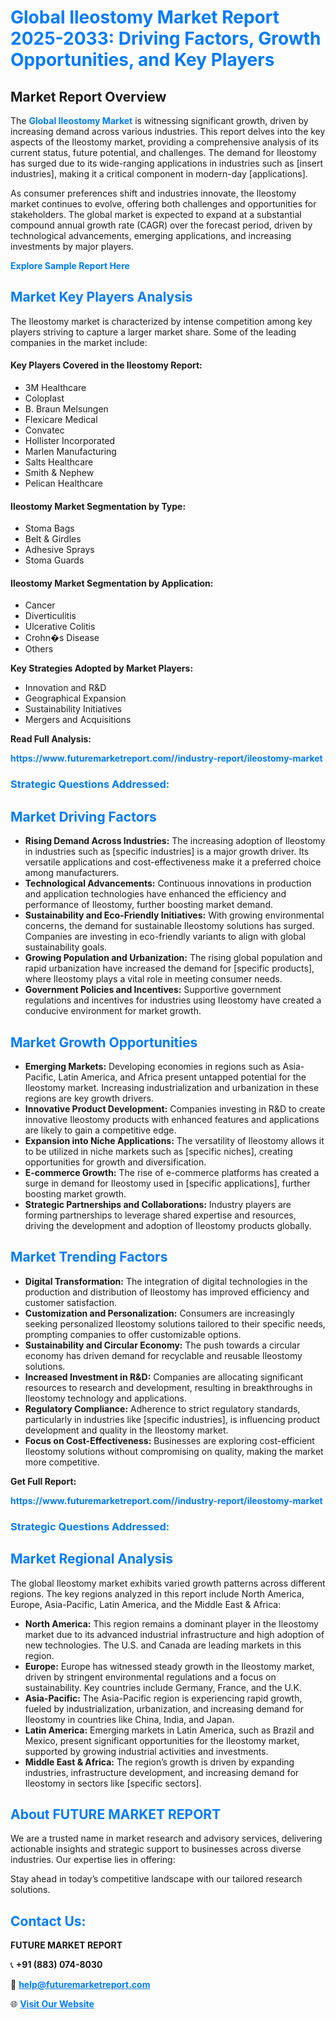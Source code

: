 <h1 style="color: #007BFF;">Global Ileostomy Market Report 2025-2033: Driving Factors, Growth Opportunities, and Key Players</h1>

<section id="overview">
<h2>Market Report Overview</h2>
<p>The <a href="https://www.futuremarketreport.com//industry-report/ileostomy-market" style="color: #007BFF; text-decoration: none;"><strong>Global Ileostomy Market</strong></a> is witnessing significant growth, driven by increasing demand across various industries. This report delves into the key aspects of the Ileostomy market, providing a comprehensive analysis of its current status, future potential, and challenges. The demand for Ileostomy has surged due to its wide-ranging applications in industries such as [insert industries], making it a critical component in modern-day [applications].</p>
<p>As consumer preferences shift and industries innovate, the Ileostomy market continues to evolve, offering both challenges and opportunities for stakeholders. The global market is expected to expand at a substantial compound annual growth rate (CAGR) over the forecast period, driven by technological advancements, emerging applications, and increasing investments by major players.</p>
</section>

<section id="overview">
<p><a href="https://www.futuremarketreport.com//request-sample/reportId=83036" style="color: #007BFF; text-decoration: none;"><strong>Explore Sample Report Here</strong></a></p>
</section>

<section id="key-players">
<h2 style="color: #007BFF;">Market Key Players Analysis</h2>
<p>The Ileostomy market is characterized by intense competition among key players striving to capture a larger market share. Some of the leading companies in the market include:</p>
<h4>Key Players Covered in the Ileostomy Report:</h4>
<ul><li>3M Healthcare</li><li>Coloplast</li><li>B. Braun Melsungen</li><li>Flexicare Medical</li><li>Convatec</li><li>Hollister Incorporated</li><li>Marlen Manufacturing</li><li>Salts Healthcare</li><li>Smith &amp; Nephew</li><li>Pelican Healthcare</li></ul>
<h4>Ileostomy Market Segmentation by Type:</h4>
<ul><li>Stoma Bags</li><li>Belt &amp; Girdles</li><li>Adhesive Sprays</li><li>Stoma Guards</li></ul>

<h4>Ileostomy Market Segmentation by Application:</h4>
<ul><li>Cancer</li><li>Diverticulitis</li><li>Ulcerative Colitis</li><li>Crohn�s Disease</li><li>Others</li></ul>
<p><strong>Key Strategies Adopted by Market Players:</strong></p>
<ul>
<li>Innovation and R&D</li>
<li>Geographical Expansion</li>
<li>Sustainability Initiatives</li>
<li>Mergers and Acquisitions</li>
</ul>
</section>

<section>
<p><strong>Read Full Analysis: </strong></p><a href="https://www.futuremarketreport.com//industry-report/ileostomy-market" style="color: #007BFF; text-decoration: none;"><strong>https://www.futuremarketreport.com//industry-report/ileostomy-market</strong></a>
<h3 style="color: #007BFF;">Strategic Questions Addressed:</h3>
</section>

<section id="driving-factors">
<h2 style="color: #007BFF;">Market Driving Factors</h2>
<ul>
<li><strong>Rising Demand Across Industries:</strong> The increasing adoption of Ileostomy in industries such as [specific industries] is a major growth driver. Its versatile applications and cost-effectiveness make it a preferred choice among manufacturers.</li>
<li><strong>Technological Advancements:</strong> Continuous innovations in production and application technologies have enhanced the efficiency and performance of Ileostomy, further boosting market demand.</li>
<li><strong>Sustainability and Eco-Friendly Initiatives:</strong> With growing environmental concerns, the demand for sustainable Ileostomy solutions has surged. Companies are investing in eco-friendly variants to align with global sustainability goals.</li>
<li><strong>Growing Population and Urbanization:</strong> The rising global population and rapid urbanization have increased the demand for [specific products], where Ileostomy plays a vital role in meeting consumer needs.</li>
<li><strong>Government Policies and Incentives:</strong> Supportive government regulations and incentives for industries using Ileostomy have created a conducive environment for market growth.</li>
</ul>
</section>

<section id="growth-opportunities">
<h2 style="color: #007BFF;">Market Growth Opportunities</h2>
<ul>
<li><strong>Emerging Markets:</strong> Developing economies in regions such as Asia-Pacific, Latin America, and Africa present untapped potential for the Ileostomy market. Increasing industrialization and urbanization in these regions are key growth drivers.</li>
<li><strong>Innovative Product Development:</strong> Companies investing in R&D to create innovative Ileostomy products with enhanced features and applications are likely to gain a competitive edge.</li>
<li><strong>Expansion into Niche Applications:</strong> The versatility of Ileostomy allows it to be utilized in niche markets such as [specific niches], creating opportunities for growth and diversification.</li>
<li><strong>E-commerce Growth:</strong> The rise of e-commerce platforms has created a surge in demand for Ileostomy used in [specific applications], further boosting market growth.</li>
<li><strong>Strategic Partnerships and Collaborations:</strong> Industry players are forming partnerships to leverage shared expertise and resources, driving the development and adoption of Ileostomy products globally.</li>
</ul>
</section>

<section id="trending-factors">
<h2 style="color: #007BFF;">Market Trending Factors</h2>
<ul>
<li><strong>Digital Transformation:</strong> The integration of digital technologies in the production and distribution of Ileostomy has improved efficiency and customer satisfaction.</li>
<li><strong>Customization and Personalization:</strong> Consumers are increasingly seeking personalized Ileostomy solutions tailored to their specific needs, prompting companies to offer customizable options.</li>
<li><strong>Sustainability and Circular Economy:</strong> The push towards a circular economy has driven demand for recyclable and reusable Ileostomy solutions.</li>
<li><strong>Increased Investment in R&D:</strong> Companies are allocating significant resources to research and development, resulting in breakthroughs in Ileostomy technology and applications.</li>
<li><strong>Regulatory Compliance:</strong> Adherence to strict regulatory standards, particularly in industries like [specific industries], is influencing product development and quality in the Ileostomy market.</li>
<li><strong>Focus on Cost-Effectiveness:</strong> Businesses are exploring cost-efficient Ileostomy solutions without compromising on quality, making the market more competitive.</li>
</ul>
</section>

<section>
<p><strong>Get Full Report: </strong></p><a href="https://www.futuremarketreport.com//industry-report/ileostomy-market" style="color: #007BFF; text-decoration: none;"><strong>https://www.futuremarketreport.com//industry-report/ileostomy-market</strong></a>
<h3 style="color: #007BFF;">Strategic Questions Addressed:</h3>
</section>


<section id="regional-analysis">
<h2 style="color: #007BFF;">Market Regional Analysis</h2>
<p>The global Ileostomy market exhibits varied growth patterns across different regions. The key regions analyzed in this report include North America, Europe, Asia-Pacific, Latin America, and the Middle East & Africa:</p>
<ul>
<li><strong>North America:</strong> This region remains a dominant player in the Ileostomy market due to its advanced industrial infrastructure and high adoption of new technologies. The U.S. and Canada are leading markets in this region.</li>
<li><strong>Europe:</strong> Europe has witnessed steady growth in the Ileostomy market, driven by stringent environmental regulations and a focus on sustainability. Key countries include Germany, France, and the U.K.</li>
<li><strong>Asia-Pacific:</strong> The Asia-Pacific region is experiencing rapid growth, fueled by industrialization, urbanization, and increasing demand for Ileostomy in countries like China, India, and Japan.</li>
<li><strong>Latin America:</strong> Emerging markets in Latin America, such as Brazil and Mexico, present significant opportunities for the Ileostomy market, supported by growing industrial activities and investments.</li>
<li><strong>Middle East & Africa:</strong> The region’s growth is driven by expanding industries, infrastructure development, and increasing demand for Ileostomy in sectors like [specific sectors].</li>
</ul>
</section>

<footer>
<h2 style="color: #007BFF;">About FUTURE MARKET REPORT</h2>
<p>We are a trusted name in market research and advisory services, delivering actionable insights and strategic support to businesses across diverse industries. Our expertise lies in offering:</p>

<p>Stay ahead in today’s competitive landscape with our tailored research solutions.</p>

<h2 style="color: #007BFF;">Contact Us:</h2>
<p><strong>FUTURE MARKET REPORT</strong></p>
<p>📞 <strong>+91 (883) 074-8030</strong></p>
<p>📧 <strong><a href="mailto:help@futuremarketreport.com" style="color: #007BFF;">help@futuremarketreport.com</a></strong></p>
<p>🌐 <strong><a href="https://www.futuremarketreport.com/" style="color: #007BFF;">Visit Our Website</a></strong></p>
</footer>